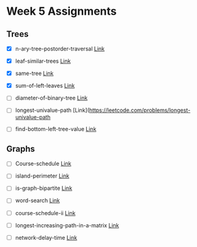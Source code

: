 # Week 5 Assignments

## Trees

-   [x] n-ary-tree-postorder-traversal [Link](https://leetcode.com/problems/n-ary-tree-postorder-traversal)

-   [x] leaf-similar-trees [Link](https://leetcode.com/problems/leaf-similar-trees)

-   [x] same-tree [Link](https://leetcode.com/problems/same-tree)

-   [x] sum-of-left-leaves [Link](https://leetcode.com/problems/sum-of-left-leaves)

-   [ ] diameter-of-binary-tree [Link](https://leetcode.com/problems/diameter-of-binary-tree)

-   [ ] longest-univalue-path [Link](https://leetcode.com/problems/longest-univalue-path

-   [ ] find-bottom-left-tree-value [Link](https://leetcode.com/problems/find-bottom-left-tree-value)

## Graphs

-   [ ] Course-schedule [Link](https://leetcode.com/problems/course-schedule)

-   [ ] island-perimeter [Link](https://leetcode.com/problems/island-perimeter)

-   [ ] is-graph-bipartite [Link](https://leetcode.com/problems/is-graph-bipartite)

-   [ ] word-search [Link](https://leetcode.com/problems/word-search)

-   [ ] course-schedule-ii [Link](https://leetcode.com/problems/course-schedule-ii)

-   [ ] longest-increasing-path-in-a-matrix [Link](https://leetcode.com/problems/longest-increasing-path-in-a-matrix)

-   [ ] network-delay-time [Link](https://leetcode.com/problems/network-delay-time/)
